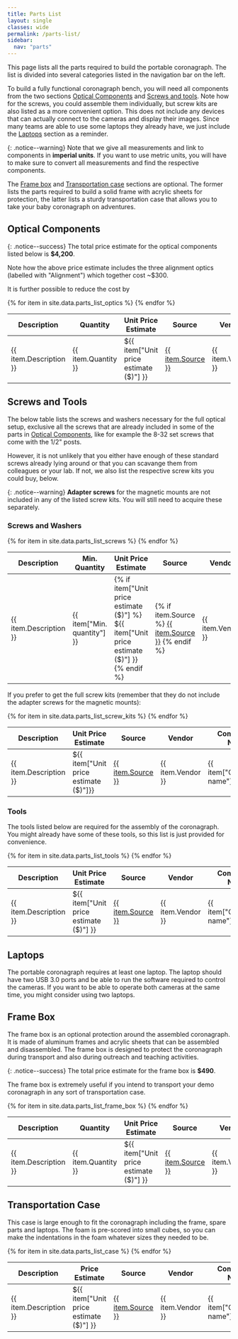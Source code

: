 ```yaml
---
title: Parts List
layout: single
classes: wide
permalink: /parts-list/
sidebar:
  nav: "parts"
---
```


This page lists all the parts required to build the portable coronagraph. The list is divided into several categories
listed in the navigation bar on the left.

To build a fully functional coronagraph bench, you will need all components from the two sections
[Optical Components](#optical-components) and [Screws and tools](#screws-and-tools). Note how for the screws, you could
assemble them individually, but screw kits are also listed as a more convenient option. This does not include any devices
that can actually connect to the cameras and display their images. Since many teams are able to use some laptops they
already have, we just include the [Laptops](#laptops) section as a reminder.

{: .notice--warning}
Note that we give all measurements and link to components in **imperial units**. If you want to use metric units, you
will have to make sure to convert all measurements and find the respective components.

The [Frame box](#frame-box) and [Transportation case](#transportation-case) sections are optional. The former lists the
parts required to build a solid frame with acrylic sheets for protection, the latter lists a sturdy transportation case
that allows you to take your baby coronagraph on adventures.

## Optical Components

{: .notice--success}
The total price estimate for the optical components listed below is **$4,200**.

Note how the above price estimate includes the three alignment optics (labelled with "Alignment") which together cost
~$300.

It is further possible to reduce the cost by 

<table>
    <thead>
        <tr>
            <th>Description</th>
            <th>Quantity</th>
            <th>Unit Price Estimate</th>
            <th>Source</th>
            <th>Vendor</th>
            <th>Component Name</th>
            <th>Used For</th>
            <th>Notes</th>
        </tr>
    </thead>
    <tbody>
        {% for item in site.data.parts_list_optics %}
        <tr>
            <td>{{ item.Description }}</td>
            <td>{{ item.Quantity }}</td>
            <td>${{ item["Unit price estimate ($)"] }}</td>
            <td><a href="{{ item.Source }}" target="_blank">{{ item.Source }}</a></td>
            <td>{{ item.Vendor }}</td>
            <td>{{ item["Component name"] }}</td>
            <td>{{ item["Assembly location"] }}</td>
            <td>{{ item.Notes }}</td>
        </tr>
        {% endfor %}
    </tbody>
</table>

## Screws and Tools

The below table lists the screws and washers necessary for the full optical setup, exclusive all the screws that are
already included in some of the parts in [Optical Components](#optical-components), like for example the 8-32 set screws
that come with the 1/2" posts.

However, it is not unlikely that you either have enough of these standard screws already lying around or that you can
scavange them from colleagues or your lab. If not, we also list the respective screw kits you could buy, below.

{: .notice--warning}
**Adapter screws** for the magnetic mounts are not included in any of the listed screw kits. You will still need to
acquire these separately.

### Screws and Washers

<table>
    <thead>
        <tr>
            <th>Description</th>
            <th>Min. Quantity</th>
            <th>Unit Price Estimate</th>
            <th>Source</th>
            <th>Vendor</th>
            <th>Component Name</th>
            <th>Used For</th>
            <th>Notes</th>
        </tr>
    </thead>
    <tbody>
        {% for item in site.data.parts_list_screws %}
        <tr>
            <td>{{ item.Description }}</td>
            <td>{{ item["Min. quantity"] }}</td>
            <td>
                {% if item["Unit price estimate ($)"] %}
                    ${{ item["Unit price estimate ($)"] }}
                {% endif %}
            </td>
            <td>
                {% if item.Source %}
                    <a href="{{ item.Source }}" target="_blank">{{ item.Source }}</a>
                {% endif %}
            </td>
            <td>{{ item.Vendor }}</td>
            <td>{{ item["Component name"] }}</td>
            <td>{{ item["Assembly location"] | newline_to_br }}</td>
            <td>{{ item.Notes }}</td>
        </tr>
        {% endfor %}
    </tbody>
</table>

If you prefer to get the full screw kits (remember that they do not include the adapter screws for the magnetic mounts):

<table>
    <thead>
        <tr>
            <th>Description</th>
            <th>Unit Price Estimate</th>
            <th>Source</th>
            <th>Vendor</th>
            <th>Component Name</th>
            <th>Notes</th>
        </tr>
    </thead>
    <tbody>
        {% for item in site.data.parts_list_screw_kits %}
        <tr>
            <td>{{ item.Description }}</td>
            <td>${{ item["Unit price estimate ($)"]}}</td>
            <td><a href="{{ item.Source }}" target="_blank">{{ item.Source }}</a></td>
            <td>{{ item.Vendor }}</td>
            <td>{{ item["Component name"] }}</td>
            <td>{{ item.Notes }}</td>
        </tr>
        {% endfor %}
    </tbody>
</table>

### Tools

The tools listed below are required for the assembly of the coronagraph. You might already have some of these tools, so
this list is just provided for convenience.

<table>
    <thead>
        <tr>
            <th>Description</th>
            <th>Unit Price Estimate</th>
            <th>Source</th>
            <th>Vendor</th>
            <th>Component Name</th>
            <th>Used For</th>
            <th>Notes</th>
        </tr>
    </thead>
    <tbody>
        {% for item in site.data.parts_list_tools %}
        <tr>
            <td>{{ item.Description }}</td>
            <td>${{ item["Unit price estimate ($)"]  }}</td>
            <td> <a href="{{ item.Source }}" target="_blank">{{ item.Source }}</a></td>
            <td>{{ item.Vendor }}</td>
            <td>{{ item["Component name"] }}</td>
            <td>{{ item["Assembly location"] | newline_to_br }}</td>
            <td>{{ item.Notes }}</td>
        </tr>
        {% endfor %}
    </tbody>
</table>


## Laptops

The portable coronagraph requires at least one laptop. The laptop should have two USB 3.0 ports and be able to run the
software required to control the cameras. If you want to be able to operate both cameras at the same time, you might
consider using two laptops.

## Frame Box

The frame box is an optional protection around the assembled coronagraph. It is made of aluminum frames and acrylic
sheets that can be assembled and disassembled. The frame box is designed to protect the coronagraph during transport and
also during outreach and teaching activities.

{: .notice--success}
The total price estimate for the frame box is **$490**.

The frame box is extremely useful if you intend to transport your demo coronagraph in any sort of transportation case.

<table>
    <thead>
        <tr>
            <th>Description</th>
            <th>Quantity</th>
            <th>Unit Price Estimate</th>
            <th>Source</th>
            <th>Vendor</th>
            <th>Component Name</th>
            <th>Notes</th>
        </tr>
    </thead>
    <tbody>
        {% for item in site.data.parts_list_frame_box %}
        <tr>
            <td>{{ item.Description }}</td>
            <td>{{ item.Quantity }}</td>
            <td>${{ item["Unit price estimate ($)"] }}</td>
            <td><a href="{{ item.Source }}" target="_blank">{{ item.Source }}</a></td>
            <td>{{ item.Vendor }}</td>
            <td>{{ item["Component name"] }}</td>
            <td>{{ item.Notes }}</td>
        </tr>
        {% endfor %}
    </tbody>
</table>

## Transportation Case

This case is large enough to fit the coronagraph including the frame, spare parts and laptops. The foam is pre-scored
into small cubes, so you can make the indentations in the foam whatever sizes they needed to be.

<table>
    <thead>
        <tr>
            <th>Description</th>
            <th>Price Estimate</th>
            <th>Source</th>
            <th>Vendor</th>
            <th>Component Name</th>
            <th>Notes</th>
        </tr>
    </thead>
    <tbody>
        {% for item in site.data.parts_list_case %}
        <tr>
            <td>{{ item.Description }}</td>
            <td>${{ item["Unit price estimate ($)"] }}</td>
            <td><a href="{{ item.Source }}" target="_blank">{{ item.Source }}</a></td>
            <td>{{ item.Vendor }}</td>
            <td>{{ item["Component name"] }}</td>
            <td>{{ item.Notes }}</td>
        </tr>
        {% endfor %}
    </tbody>
</table>